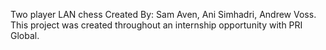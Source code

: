 Two player LAN chess
Created By: Sam Aven, Ani Simhadri, Andrew Voss. This project was created throughout an internship opportunity with PRI Global.